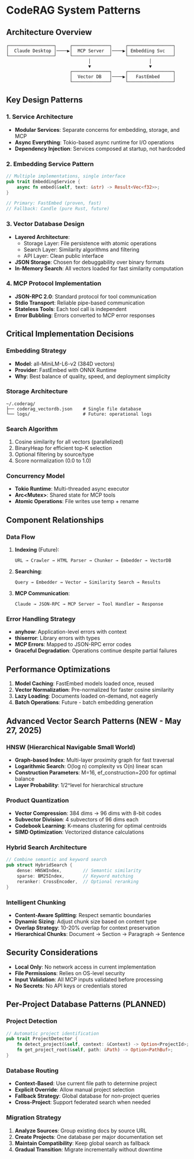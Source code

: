 # CodeRAG System Patterns

## Architecture Overview
```
┌─────────────────┐     ┌──────────────┐     ┌─────────────────┐
│  Claude Desktop │────▶│  MCP Server  │────▶│ Embedding Svc   │
└─────────────────┘     └──────────────┘     └─────────────────┘
                               │                      │
                               ▼                      ▼
                        ┌──────────────┐     ┌─────────────────┐
                        │  Vector DB   │────▶│   FastEmbed     │
                        └──────────────┘     └─────────────────┘
```

## Key Design Patterns

### 1. Service Architecture
- **Modular Services**: Separate concerns for embedding, storage, and MCP
- **Async Everything**: Tokio-based async runtime for I/O operations
- **Dependency Injection**: Services composed at startup, not hardcoded

### 2. Embedding Service Pattern
```rust
// Multiple implementations, single interface
pub trait EmbeddingService {
    async fn embed(&self, text: &str) -> Result<Vec<f32>>;
}

// Primary: FastEmbed (proven, fast)
// Fallback: Candle (pure Rust, future)
```

### 3. Vector Database Design
- **Layered Architecture**:
  - Storage Layer: File persistence with atomic operations
  - Search Layer: Similarity algorithms and filtering
  - API Layer: Clean public interface
- **JSON Storage**: Chosen for debuggability over binary formats
- **In-Memory Search**: All vectors loaded for fast similarity computation

### 4. MCP Protocol Implementation
- **JSON-RPC 2.0**: Standard protocol for tool communication
- **Stdio Transport**: Reliable pipe-based communication
- **Stateless Tools**: Each tool call is independent
- **Error Bubbling**: Errors converted to MCP error responses

## Critical Implementation Decisions

### Embedding Strategy
- **Model**: all-MiniLM-L6-v2 (384D vectors)
- **Provider**: FastEmbed with ONNX Runtime
- **Why**: Best balance of quality, speed, and deployment simplicity

### Storage Architecture
```
~/.coderag/
├── coderag_vectordb.json    # Single file database
└── logs/                    # Future: operational logs
```

### Search Algorithm
1. Cosine similarity for all vectors (parallelized)
2. BinaryHeap for efficient top-K selection
3. Optional filtering by source/type
4. Score normalization (0.0 to 1.0)

### Concurrency Model
- **Tokio Runtime**: Multi-threaded async executor
- **Arc<Mutex<T>>**: Shared state for MCP tools
- **Atomic Operations**: File writes use temp + rename

## Component Relationships

### Data Flow
1. **Indexing** (Future):
   ```
   URL → Crawler → HTML Parser → Chunker → Embedder → VectorDB
   ```

2. **Searching**:
   ```
   Query → Embedder → Vector → Similarity Search → Results
   ```

3. **MCP Communication**:
   ```
   Claude → JSON-RPC → MCP Server → Tool Handler → Response
   ```

### Error Handling Strategy
- **anyhow**: Application-level errors with context
- **thiserror**: Library errors with types
- **MCP Errors**: Mapped to JSON-RPC error codes
- **Graceful Degradation**: Operations continue despite partial failures

## Performance Optimizations
1. **Model Caching**: FastEmbed models loaded once, reused
2. **Vector Normalization**: Pre-normalized for faster cosine similarity
3. **Lazy Loading**: Documents loaded on-demand, not eagerly
4. **Batch Operations**: Future - batch embedding generation

## Advanced Vector Search Patterns (NEW - May 27, 2025)

### HNSW (Hierarchical Navigable Small World)
- **Graph-based Index**: Multi-layer proximity graph for fast traversal
- **Logarithmic Search**: O(log n) complexity vs O(n) linear scan
- **Construction Parameters**: M=16, ef_construction=200 for optimal balance
- **Layer Probability**: 1/2^level for hierarchical structure

### Product Quantization
- **Vector Compression**: 384 dims → 96 dims with 8-bit codes
- **Subvector Division**: 4 subvectors of 96 dims each
- **Codebook Learning**: K-means clustering for optimal centroids
- **SIMD Optimization**: Vectorized distance calculations

### Hybrid Search Architecture
```rust
// Combine semantic and keyword search
pub struct HybridSearch {
    dense: HNSWIndex,        // Semantic similarity
    sparse: BM25Index,       // Keyword matching
    reranker: CrossEncoder,  // Optional reranking
}
```

### Intelligent Chunking
- **Content-Aware Splitting**: Respect semantic boundaries
- **Dynamic Sizing**: Adjust chunk size based on content type
- **Overlap Strategy**: 10-20% overlap for context preservation
- **Hierarchical Chunks**: Document → Section → Paragraph → Sentence

## Security Considerations
- **Local Only**: No network access in current implementation
- **File Permissions**: Relies on OS-level security
- **Input Validation**: All MCP inputs validated before processing
- **No Secrets**: No API keys or credentials stored

## Per-Project Database Patterns (PLANNED)

### Project Detection
```rust
// Automatic project identification
pub trait ProjectDetector {
    fn detect_project(&self, context: &Context) -> Option<ProjectId>;
    fn get_project_root(&self, path: &Path) -> Option<PathBuf>;
}
```

### Database Routing
- **Context-Based**: Use current file path to determine project
- **Explicit Override**: Allow manual project selection
- **Fallback Strategy**: Global database for non-project queries
- **Cross-Project**: Support federated search when needed

### Migration Strategy
1. **Analyze Sources**: Group existing docs by source URL
2. **Create Projects**: One database per major documentation set
3. **Maintain Compatibility**: Keep global search as fallback
4. **Gradual Transition**: Migrate incrementally without downtime
